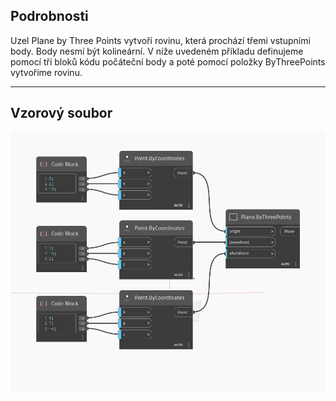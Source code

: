 ## Podrobnosti
Uzel Plane by Three Points vytvoří rovinu, která prochází třemi vstupními body. Body nesmí být kolineární. V níže uvedeném příkladu definujeme pomocí tří bloků kódu počáteční body a poté pomocí položky ByThreePoints vytvoříme rovinu.
___
## Vzorový soubor

![ByThreePoints](./Autodesk.DesignScript.Geometry.Plane.ByThreePoints_img.jpg)

